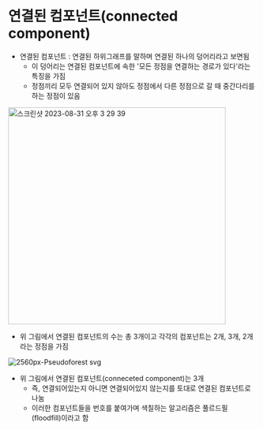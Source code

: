 # 연결된 컴포넌트(connected component)
- 연결된 컴포넌트 : 연결된 하위그래프를 말하며 연결된 하나의 덩어리라고 보면됨
  - 이 덩어리는 연결된 컴포넌트에 속한 '모든 정점을 연결하는 경로가 있다'라는 특징을 가짐
  - 정점끼리 모두 연결되어 있지 않아도 정점에서 다른 정점으로 갈 때 중간다리를 하는 정점이 있음
<img width="440" alt="스크린샷 2023-08-31 오후 3 29 39" src="https://github.com/ajhwan/Algorithm_study/assets/129160008/7967371c-6875-44f6-aa69-9f9c03ebc7a8">

- 위 그림에서 연결된 컴포넌트의 수는 총 3개이고 각각의 컴포넌트는 2개, 3개, 2개라는 정점을 가짐

![2560px-Pseudoforest svg](https://github.com/ajhwan/Algorithm_study/assets/129160008/d8d9e9a3-257e-4a65-8389-0d4b702987df)

- 위 그림에서 연결된 컴포넌트(conneceted component)는 3개
  - 즉, 연결되어있는지 아니면 연결되어있지 않는지를 토대로 연결된 컴포넌트로 나눔
  - 이러한 컴포넌트들을 번호를 붙여가며 색칠하는 알고리즘은 풀르드필(floodfill)이라고 함 
